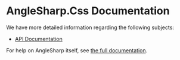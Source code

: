 # AngleSharp.Css Documentation

We have more detailed information regarding the following subjects:

- [API Documentation](API.md)

For help on AngleSharp itself, see [the full documentation](https://anglesharp.github.io/docs.html).
